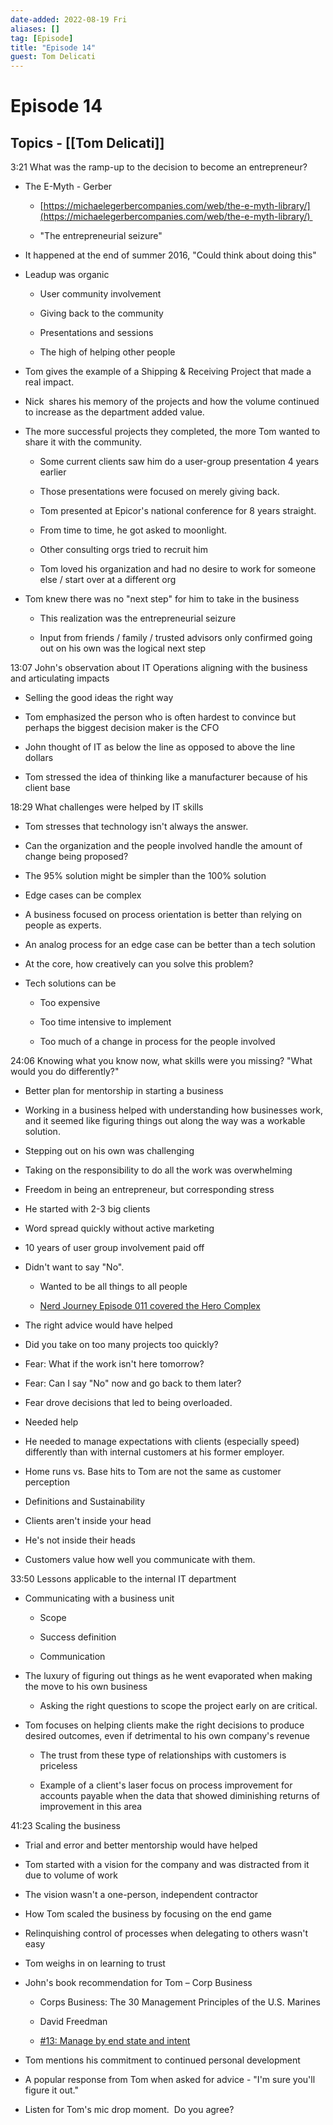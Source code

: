 ```yaml
---
date-added: 2022-08-19 Fri
aliases: []
tag: [Episode]
title: "Episode 14"
guest: Tom Delicati
---
```


# Episode 14

## Topics - [[Tom Delicati]]

3:21 What was the ramp-up to the decision to become an entrepreneur? 

-   The E-Myth - Gerber 
    
    -   [https://michaelegerbercompanies.com/web/the-e-myth-library/](https://michaelegerbercompanies.com/web/the-e-myth-library/) 
        
    -   "The entrepreneurial seizure" 
        
-   It happened at the end of summer 2016, "Could think about doing this" 
    
-   Leadup was organic 
    
    -   User community involvement 
        
    -   Giving back to the community 
        
    -   Presentations and sessions 
        
    -   The high of helping other people 
        
-   Tom gives the example of a Shipping & Receiving Project that made a real impact. 
    
-   Nick  shares his memory of the projects and how the volume continued to increase as the department added value. 
    
-   The more successful projects they completed, the more Tom wanted to share it with the community. 
    
    -   Some current clients saw him do a user-group presentation 4 years earlier 
        
    -   Those presentations were focused on merely giving back. 
        
    -   Tom presented at Epicor's national conference for 8 years straight. 
        
    -   From time to time, he got asked to moonlight. 
        
    -   Other consulting orgs tried to recruit him 
        
    -   Tom loved his organization and had no desire to work for someone else / start over at a different org 
        
-   Tom knew there was no "next step" for him to take in the business 
    
    -   This realization was the entrepreneurial seizure 
        
    -   Input from friends / family / trusted advisors only confirmed going out on his own was the logical next step 
        

13:07 John's observation about IT Operations aligning with the business and articulating impacts 

-   Selling the good ideas the right way 
    
-   Tom emphasized the person who is often hardest to convince but perhaps the biggest decision maker is the CFO 
    
-   John thought of IT as below the line as opposed to above the line dollars 
    
-   Tom stressed the idea of thinking like a manufacturer because of his client base 
    

18:29 What challenges were helped by IT skills 

-   Tom stresses that technology isn't always the answer. 
    
-   Can the organization and the people involved handle the amount of change being proposed? 
    
-   The 95% solution might be simpler than the 100% solution 
    
-   Edge cases can be complex 
    
-   A business focused on process orientation is better than relying on people as experts. 
    
-   An analog process for an edge case can be better than a tech solution 
    
-   At the core, how creatively can you solve this problem? 
    
-   Tech solutions can be 
    
    -   Too expensive 
        
    -   Too time intensive to implement 
        
    -   Too much of a change in process for the people involved 
        

24:06 Knowing what you know now, what skills were you missing? "What would you do differently?" 

-   Better plan for mentorship in starting a business 
    
-   Working in a business helped with understanding how businesses work, and it seemed like figuring things out along the way was a workable solution. 
    
-   Stepping out on his own was challenging 
    
-   Taking on the responsibility to do all the work was overwhelming 
    
-   Freedom in being an entrepreneur, but corresponding stress 
    
-   He started with 2-3 big clients 
    
-   Word spread quickly without active marketing 
    
-   10 years of user group involvement paid off 
    
-   Didn't want to say "No". 
    
    -   Wanted to be all things to all people 
        
    -   [Nerd Journey Episode 011 covered the Hero Complex](http://nerd-journey.com/nerd-journey-011-questions-to-ask-in-an-interview-and-hero-complex/) 
        
-   The right advice would have helped 
    
-   Did you take on too many projects too quickly? 
    
-   Fear: What if the work isn't here tomorrow? 
    
-   Fear: Can I say "No" now and go back to them later? 
    
-   Fear drove decisions that led to being overloaded. 
    
-   Needed help 
    
-   He needed to manage expectations with clients (especially speed) differently than with internal customers at his former employer. 
    
-   Home runs vs. Base hits to Tom are not the same as customer perception 
    
-   Definitions and Sustainability 
    
-   Clients aren't inside your head 
    
-   He's not inside their heads 
    
-   Customers value how well you communicate with them. 
    

33:50 Lessons applicable to the internal IT department 

-   Communicating with a business unit 
    
    -   Scope 
        
    -   Success definition 
        
    -   Communication 
        
-   The luxury of figuring out things as he went evaporated when making the move to his own business 
    
    -   Asking the right questions to scope the project early on are critical. 
        
-   Tom focuses on helping clients make the right decisions to produce desired outcomes, even if detrimental to his own company's revenue 
    
    -   The trust from these type of relationships with customers is priceless 
        
    -   Example of a client's laser focus on process improvement for accounts payable when the data that showed diminishing returns of improvement in this area 
        

41:23 Scaling the business 

-   Trial and error and better mentorship would have helped 
    
-   Tom started with a vision for the company and was distracted from it due to volume of work 
    
-   The vision wasn't a one-person, independent contractor 
    
-   How Tom scaled the business by focusing on the end game 
    
-   Relinquishing control of processes when delegating to others wasn't easy 
    
-   Tom weighs in on learning to trust 
    
-   John's book recommendation for Tom – Corp Business 
    
    -   Corps Business: The 30 Management Principles of the U.S. Marines 
        
    -   David Freedman 
        
    -   [#13: Manage by end state and intent](http://www.vincehuston.org/books/marines_30.html) 
        
-   Tom mentions his commitment to continued personal development 
    
-   A popular response from Tom when asked for advice - "I'm sure you'll figure it out." 
    
-   Listen for Tom's mic drop moment.  Do you agree?